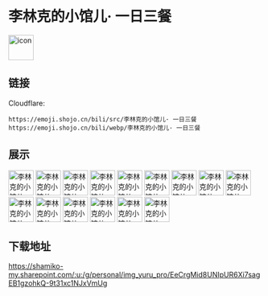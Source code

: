 # 李林克的小馆儿· 一日三餐
<img src="https://emoji.shojo.cn/bili/src/李林克的小馆儿· 一日三餐/icon.png" width="50" height="50" alt="icon">

## 链接
Cloudflare:
```
https://emoji.shojo.cn/bili/src/李林克的小馆儿· 一日三餐
https://emoji.shojo.cn/bili/webp/李林克的小馆儿· 一日三餐
```
## 展示
<img src="https://emoji.shojo.cn/bili/src/李林克的小馆儿· 一日三餐/李林克的小馆儿· 一日三餐-厨艺自信.png" width="50" height="50" alt="李林克的小馆儿· 一日三餐-厨艺自信">
<img src="https://emoji.shojo.cn/bili/src/李林克的小馆儿· 一日三餐/李林克的小馆儿· 一日三餐-赊账.png" width="50" height="50" alt="李林克的小馆儿· 一日三餐-赊账">
<img src="https://emoji.shojo.cn/bili/src/李林克的小馆儿· 一日三餐/李林克的小馆儿· 一日三餐-饿了吗.png" width="50" height="50" alt="李林克的小馆儿· 一日三餐-饿了吗">
<img src="https://emoji.shojo.cn/bili/src/李林克的小馆儿· 一日三餐/李林克的小馆儿· 一日三餐-吃瓜.png" width="50" height="50" alt="李林克的小馆儿· 一日三餐-吃瓜">
<img src="https://emoji.shojo.cn/bili/src/李林克的小馆儿· 一日三餐/李林克的小馆儿· 一日三餐-一键三连.png" width="50" height="50" alt="李林克的小馆儿· 一日三餐-一键三连">
<img src="https://emoji.shojo.cn/bili/src/李林克的小馆儿· 一日三餐/李林克的小馆儿· 一日三餐-比心.png" width="50" height="50" alt="李林克的小馆儿· 一日三餐-比心">
<img src="https://emoji.shojo.cn/bili/src/李林克的小馆儿· 一日三餐/李林克的小馆儿· 一日三餐-元气满满.png" width="50" height="50" alt="李林克的小馆儿· 一日三餐-元气满满">
<img src="https://emoji.shojo.cn/bili/src/李林克的小馆儿· 一日三餐/李林克的小馆儿· 一日三餐-厨房还好么.png" width="50" height="50" alt="李林克的小馆儿· 一日三餐-厨房还好么">
<img src="https://emoji.shojo.cn/bili/src/李林克的小馆儿· 一日三餐/李林克的小馆儿· 一日三餐-泪目.png" width="50" height="50" alt="李林克的小馆儿· 一日三餐-泪目">
<img src="https://emoji.shojo.cn/bili/src/李林克的小馆儿· 一日三餐/李林克的小馆儿· 一日三餐-冒头.png" width="50" height="50" alt="李林克的小馆儿· 一日三餐-冒头">
<img src="https://emoji.shojo.cn/bili/src/李林克的小馆儿· 一日三餐/李林克的小馆儿· 一日三餐-就这.png" width="50" height="50" alt="李林克的小馆儿· 一日三餐-就这">
<img src="https://emoji.shojo.cn/bili/src/李林克的小馆儿· 一日三餐/李林克的小馆儿· 一日三餐-黑暗料理.png" width="50" height="50" alt="李林克的小馆儿· 一日三餐-黑暗料理">
<img src="https://emoji.shojo.cn/bili/src/李林克的小馆儿· 一日三餐/李林克的小馆儿· 一日三餐-神秘老板.png" width="50" height="50" alt="李林克的小馆儿· 一日三餐-神秘老板">
<img src="https://emoji.shojo.cn/bili/src/李林克的小馆儿· 一日三餐/李林克的小馆儿· 一日三餐-开饭啦.png" width="50" height="50" alt="李林克的小馆儿· 一日三餐-开饭啦">
<img src="https://emoji.shojo.cn/bili/src/李林克的小馆儿· 一日三餐/李林克的小馆儿· 一日三餐-放饭啦.png" width="50" height="50" alt="李林克的小馆儿· 一日三餐-放饭啦">

## 下载地址

https://shamiko-my.sharepoint.com/:u:/g/personal/img_yuru_pro/EeCrgMid8UNIpUR6Xi7sagEB1gzohkQ-9t31xc1NJxVmUg